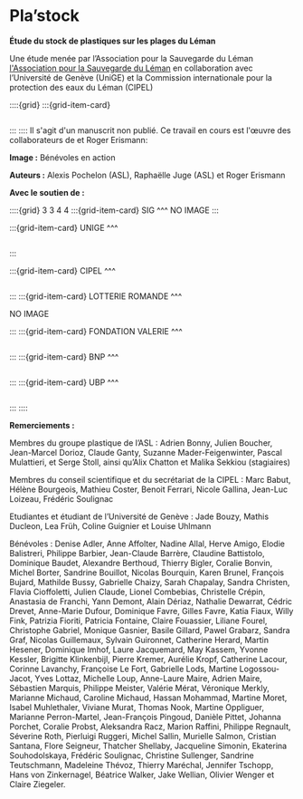 # Pla’stock

__Étude du stock de plastiques sur les plages du Léman__

Une étude menée par l’Association pour la Sauvegarde du Léman [l'Association pour la Sauvegarde du Léman](https://asleman.org/) en collaboration avec l’Université de Genève (UniGE) et la Commission internationale pour la protection des eaux du Léman (CIPEL)

::::{grid}
:::{grid-item-card}

```{image} resources/images/coverimage.png
```
:::
::::
Il s'agit d'un manuscrit non publié. Ce travail en cours est l'œuvre des
collaborateurs de et Roger Erismann:

__Image :__ Bénévoles en action

__Auteurs :__ Alexis Pochelon (ASL), Raphaëlle Juge (ASL) et Roger Erismann

__Avec le soutien de :__

::::{grid} 3 3 4 4 
:::{grid-item-card} 
SIG
^^^
NO IMAGE
:::

:::{grid-item-card}
UNIGE
^^^
```{image} resources/images/logos/logo-unige@2x.png
```
:::

:::{grid-item-card}
CIPEL
^^^
```{image} resources/images/logos/logo-cipel.png
```
:::
:::{grid-item-card}
LOTTERIE ROMANDE
^^^

NO IMAGE
 
:::
:::{grid-item-card}
FONDATION VALERIE
^^^
```{image} resources/images/logos/fondvital.png
```
:::
:::{grid-item-card}
BNP
^^^
```{image} resources/images/logos/BNP.png
```
:::
:::{grid-item-card}
UBP
^^^
```{image} resources/images/logos/UBP.png
```
:::
::::

__Remerciements :__

Membres du groupe plastique de l’ASL : Adrien Bonny, Julien Boucher, Jean-Marcel Dorioz, Claude Ganty, Suzanne Mader-Feigenwinter, Pascal Mulattieri, et Serge Stoll, ainsi qu’Alix Chatton et Malika Sekkiou (stagiaires)

Membres du conseil scientifique et du secrétariat de la CIPEL : Marc Babut, Hélène Bourgeois, Mathieu Coster, Benoit Ferrari, Nicole Gallina, Jean-Luc Loizeau, Frédéric Soulignac

Etudiantes et étudiant de l’Université de Genève : Jade Bouzy, Mathis Ducleon, Lea Früh, Coline Guignier et Louise Uhlmann

Bénévoles :  Denise Adler, Anne Affolter, Nadine Allal, Herve Amigo, Elodie Balistreri, Philippe Barbier, Jean-Claude Barrère, Claudine Battistolo, Dominique Baudet, Alexandre Berthoud, Thierry Bigler, Coralie Bonvin, Michel Borter, Sandrine Bouillot, Nicolas Bourquin, Karen Brunel, François Bujard, Mathilde Bussy, Gabrielle Chaizy, Sarah Chapalay, Sandra Christen, Flavia Cioffoletti, Julien Claude, Lionel Combebias, Christelle Crépin, Anastasia de Franchi, Yann Demont, Alain Dériaz, Nathalie Dewarrat, Cédric Drevet, Anne-Marie Dufour, Dominique Favre, Gilles Favre, Katia Fiaux, Willy Fink, Patrizia Fioriti, Patricia Fontaine, Claire Fouassier, Liliane Fourel, Christophe Gabriel, Monique Gasnier, Basile Gillard, Pawel Grabarz, Sandra Graf, Nicolas Guillemaux, Sylvain Guironnet, Catherine Herard, Martin Hesener, Dominique Imhof, Laure Jacquemard, May Kassem, Yvonne Kessler, Brigitte Klinkenbijl, Pierre Kremer, Aurélie Kropf, Catherine Lacour, Corinne Lavanchy, Françoise Le Fort, Gabrielle Lods, Martine Logossou-Jacot, Yves Lottaz, Michelle  Loup, Anne-Laure Maire, Adrien Maire, Sébastien Marquis, Philippe Meister, Valérie Mérat, Véronique Merkly, Marianne Michaud, Caroline Michaud, Hassan Mohammad, Martine Moret, Isabel Muhlethaler, Viviane Murat, Thomas Nook, Martine Oppliguer, Marianne Perron-Martel, Jean-François Pingoud, Danièle Pittet, Johanna Porchet, Coralie Probst, Aleksandra Racz, Marion Raffini, Philippe Regnault, Séverine Roth, Pierluigi Ruggeri, Michel Sallin, Murielle Salmon, Cristian Santana, Flore Seigneur, Thatcher Shellaby, Jacqueline Simonin, Ekaterina Souhodolskaya, Frédéric Soulignac, Christine Sullenger, Sandrine Teutschmann, Madeleine Thévoz, Thierry Maréchal, Jennifer Tschopp, Hans von Zinkernagel, Béatrice Walker, Jake Wellian, Olivier Wenger et Claire Ziegeler.
